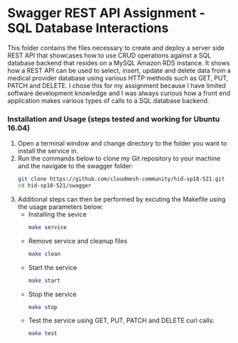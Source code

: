 # Swagger REST API Assignment - SQL Database Interactions
This folder contains the files necessary to create and deploy a server side REST API that showcases how to use CRUD operations against a SQL database backend that resides on a MySQL Amazon RDS instance. It shows how a REST API can be used to select, insert, update and delete data from a medical provider database using various HTTP methods such as GET, PUT, PATCH and DELETE. I chose this for my assignment because I have limited software development knowledge and I was always curious how a front end application makes various types of calls to a SQL database backend. 

### Installation and Usage (steps tested and working for Ubuntu 16.04)
1. Open a terminal window and change directory to the folder you want to install the service in.
2. Run the commands below to clone my Git repository to your machine and the navigate to the swagger folder: 
    ```sh
    git clone https://github.com/cloudmesh-community/hid-sp18-521.git
    cd hid-sp18-521/swagger
    ```
3. Additional steps can then be performed by excuting the Makefile using the usage parameters below:
    -  Installing the sevice
        ```sh
        make service
        ```
    -  Remove service and cleanup files
        ```sh
        make clean
        ```
    -  Start the service
        ```sh
        make start
        ```
    -  Stop the service
        ```sh
        make stop
        ```
    -  Test the service using GET, PUT, PATCH and DELETE curl calls:
        ```sh
        make test
        ```


